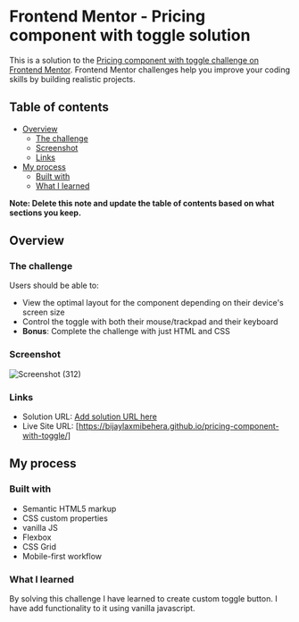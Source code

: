 # Frontend Mentor - Pricing component with toggle solution

This is a solution to the [Pricing component with toggle challenge on Frontend Mentor](https://www.frontendmentor.io/challenges/pricing-component-with-toggle-8vPwRMIC). Frontend Mentor challenges help you improve your coding skills by building realistic projects. 

## Table of contents

- [Overview](#overview)
  - [The challenge](#the-challenge)
  - [Screenshot](#screenshot)
  - [Links](#links)
- [My process](#my-process)
  - [Built with](#built-with)
  - [What I learned](#what-i-learned)

**Note: Delete this note and update the table of contents based on what sections you keep.**

## Overview

### The challenge

Users should be able to:

- View the optimal layout for the component depending on their device's screen size
- Control the toggle with both their mouse/trackpad and their keyboard
- **Bonus**: Complete the challenge with just HTML and CSS

### Screenshot

![Screenshot (312)](https://user-images.githubusercontent.com/72284560/208687632-d467d70a-75ba-48fc-8bcf-dddf25fe9b61.png)
### Links

- Solution URL: [Add solution URL here](https://your-solution-url.com)
- Live Site URL: [https://bijaylaxmibehera.github.io/pricing-component-with-toggle/]

## My process

### Built with

- Semantic HTML5 markup
- CSS custom properties
- vanilla JS
- Flexbox
- CSS Grid
- Mobile-first workflow

### What I learned
By solving this challenge I have learned to create custom toggle button. I have add functionality to it using vanilla javascript.

